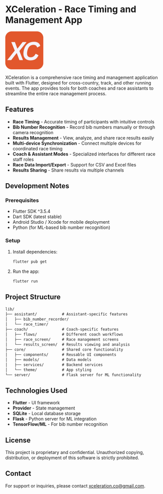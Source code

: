 # XCeleration - Race Timing and Management App

<img src="assets/icon/XCeleration_icon.png" alt="XCeleration Logo" width="120"/>

XCeleration is a comprehensive race timing and management application built with Flutter, designed for cross-country, track, and other running events. The app provides tools for both coaches and race assistants to streamline the entire race management process.

## Features

- **Race Timing** - Accurate timing of participants with intuitive controls
- **Bib Number Recognition** - Record bib numbers manually or through camera recognition
- **Results Management** - View, analyze, and share race results easily
- **Multi-device Synchronization** - Connect multiple devices for coordinated race timing
- **Coach & Assistant Modes** - Specialized interfaces for different race staff roles
- **Race Data Import/Export** - Support for CSV and Excel files
- **Results Sharing** - Share results via multiple channels

## Development Notes

### Prerequisites

- Flutter SDK ^3.5.4
- Dart SDK (latest stable)
- Android Studio / Xcode for mobile deployment
- Python (for ML-based bib number recognition)

### Setup

1. Install dependencies:
   ```bash
   flutter pub get
   ```

2. Run the app:
   ```bash
   flutter run
   ```

## Project Structure

```
lib/
├── assistant/           # Assistant-specific features
│   ├── bib_number_recorder/
│   └── race_timer/
├── coach/               # Coach-specific features
│   ├── flows/           # Different coach workflows
│   ├── race_screen/     # Race management screens
│   └── results_screen/  # Results viewing and analysis
├── core/                # Shared core functionality
│   ├── components/      # Reusable UI components
│   ├── models/          # Data models
│   ├── services/        # Backend services
│   └── theme/           # App styling
└── server/              # Flask server for ML functionality
```

## Technologies Used

- **Flutter** - UI framework
- **Provider** - State management
- **SQLite** - Local database storage
- **Flask** - Python server for ML integration
- **TensorFlow/ML** - For bib number recognition

## License

This project is proprietary and confidential. Unauthorized copying, distribution, or deployment of this software is strictly prohibited.

## Contact

For support or inquiries, please contact [xceleration.co@gmail.com](mailto:xceleration.co@gmail.com).
